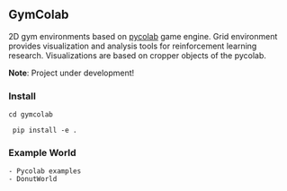 ## GymColab

2D gym environments based on [pycolab](https://github.com/deepmind/pycolab) game engine. Grid environment provides visualization and analysis tools for reinforcement learning research. Visualizations are based on cropper objects of the pycolab.

**Note**: Project under development!

### Install
``` cd gymcolab ```

``` pip install -e .```

### Example World
    - Pycolab examples
    - DonutWorld